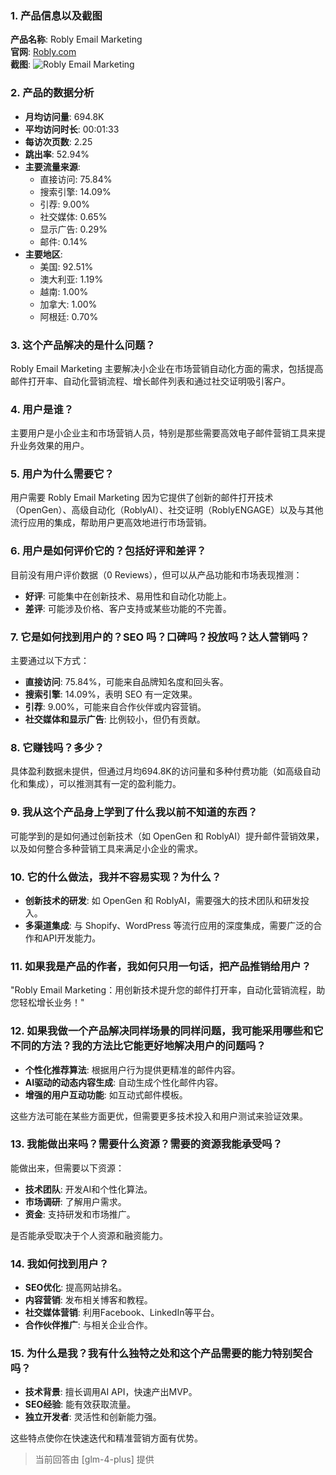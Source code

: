 ### 1. 产品信息以及截图

**产品名称**: Robly Email Marketing  
**官网**: [Robly.com](https://robly.com)  
**截图**: ![Robly Email Marketing](https://cdn-images.toolify.ai/170349885963181056.jpg)

### 2. 产品的数据分析

- **月均访问量**: 694.8K
- **平均访问时长**: 00:01:33
- **每访次页数**: 2.25
- **跳出率**: 52.94%
- **主要流量来源**: 
  - 直接访问: 75.84%
  - 搜索引擎: 14.09%
  - 引荐: 9.00%
  - 社交媒体: 0.65%
  - 显示广告: 0.29%
  - 邮件: 0.14%
- **主要地区**: 
  - 美国: 92.51%
  - 澳大利亚: 1.19%
  - 越南: 1.00%
  - 加拿大: 1.00%
  - 阿根廷: 0.70%

### 3. 这个产品解决的是什么问题？

Robly Email Marketing 主要解决小企业在市场营销自动化方面的需求，包括提高邮件打开率、自动化营销流程、增长邮件列表和通过社交证明吸引客户。

### 4. 用户是谁？

主要用户是小企业主和市场营销人员，特别是那些需要高效电子邮件营销工具来提升业务效果的用户。

### 5. 用户为什么需要它？

用户需要 Robly Email Marketing 因为它提供了创新的邮件打开技术（OpenGen）、高级自动化（RoblyAI）、社交证明（RoblyENGAGE）以及与其他流行应用的集成，帮助用户更高效地进行市场营销。

### 6. 用户是如何评价它的？包括好评和差评？

目前没有用户评价数据（0 Reviews），但可以从产品功能和市场表现推测：
- **好评**: 可能集中在创新技术、易用性和自动化功能上。
- **差评**: 可能涉及价格、客户支持或某些功能的不完善。

### 7. 它是如何找到用户的？SEO 吗？口碑吗？投放吗？达人营销吗？

主要通过以下方式：
- **直接访问**: 75.84%，可能来自品牌知名度和回头客。
- **搜索引擎**: 14.09%，表明 SEO 有一定效果。
- **引荐**: 9.00%，可能来自合作伙伴或内容营销。
- **社交媒体和显示广告**: 比例较小，但仍有贡献。

### 8. 它赚钱吗？多少？

具体盈利数据未提供，但通过月均694.8K的访问量和多种付费功能（如高级自动化和集成），可以推测其有一定的盈利能力。

### 9. 我从这个产品身上学到了什么我以前不知道的东西？

可能学到的是如何通过创新技术（如 OpenGen 和 RoblyAI）提升邮件营销效果，以及如何整合多种营销工具来满足小企业的需求。

### 10. 它的什么做法，我并不容易实现？为什么？

- **创新技术的研发**: 如 OpenGen 和 RoblyAI，需要强大的技术团队和研发投入。
- **多渠道集成**: 与 Shopify、WordPress 等流行应用的深度集成，需要广泛的合作和API开发能力。

### 11. 如果我是产品的作者，我如何只用一句话，把产品推销给用户？

"Robly Email Marketing：用创新技术提升您的邮件打开率，自动化营销流程，助您轻松增长业务！"

### 12. 如果我做一个产品解决同样场景的同样问题，我可能采用哪些和它不同的方法？我的方法比它能更好地解决用户的问题吗？

- **个性化推荐算法**: 根据用户行为提供更精准的邮件内容。
- **AI驱动的动态内容生成**: 自动生成个性化邮件内容。
- **增强的用户互动功能**: 如互动式邮件模板。

这些方法可能在某些方面更优，但需要更多技术投入和用户测试来验证效果。

### 13. 我能做出来吗？需要什么资源？需要的资源我能承受吗？

能做出来，但需要以下资源：
- **技术团队**: 开发AI和个性化算法。
- **市场调研**: 了解用户需求。
- **资金**: 支持研发和市场推广。

是否能承受取决于个人资源和融资能力。

### 14. 我如何找到用户？

- **SEO优化**: 提高网站排名。
- **内容营销**: 发布相关博客和教程。
- **社交媒体营销**: 利用Facebook、LinkedIn等平台。
- **合作伙伴推广**: 与相关企业合作。

### 15. 为什么是我？我有什么独特之处和这个产品需要的能力特别契合吗？

- **技术背景**: 擅长调用AI API，快速产出MVP。
- **SEO经验**: 能有效获取流量。
- **独立开发者**: 灵活性和创新能力强。

这些特点使你在快速迭代和精准营销方面有优势。

> 当前回答由 [glm-4-plus] 提供